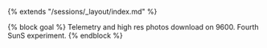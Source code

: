 {% extends "/sessions/_layout/index.md" %}

{% block goal %}
Telemetry and high res photos download on 9600. Fourth SunS experiment.
{% endblock %}
